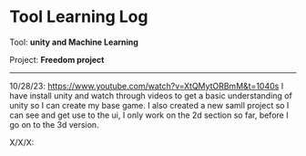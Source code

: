 # Tool Learning Log

Tool: **unity and Machine Learning**

Project: **Freedom project**

---

10/28/23:
https://www.youtube.com/watch?v=XtQMytORBmM&t=1040s
I have install unity and watch through videos to get a basic understanding of unity so I can create my base game. I also created a new samll project so I can see and get use to the ui, I only work on the 2d section so far, before I go on to the 3d version.

X/X/X:



<!--
* Links you used today (websites, videos, etc)
* Things you tried, progress you made, etc
* Challenges, a-ha moments, etc
* Questions you still have
* What you're going to try next
-->
